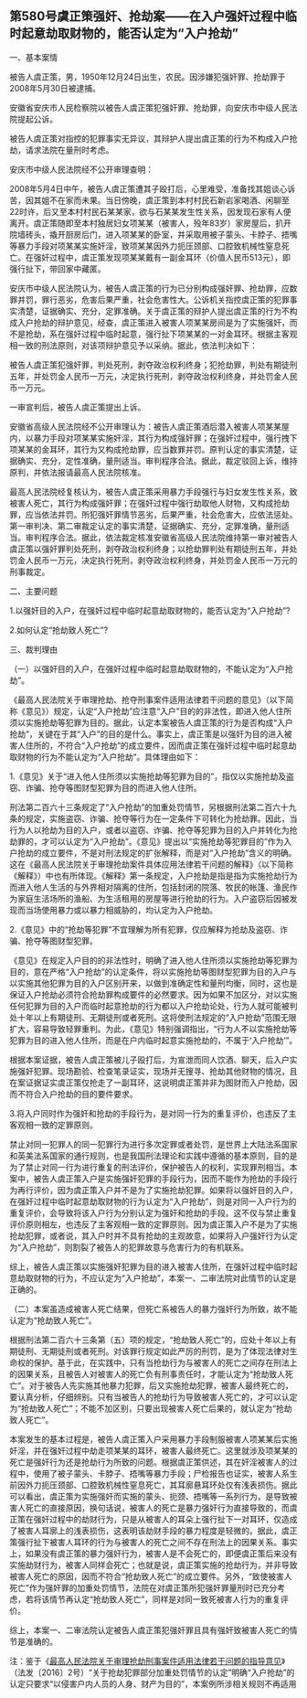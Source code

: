 ## 第580号虞正策强奸、抢劫案——在入户强奸过程中临时起意劫取财物的，能否认定为“入户抢劫”

一、基本案情

被告人虞正策，男，1950年12月24日出生，农民。因涉嫌犯强奸罪、抢劫罪于2008年5月30日被逮捕。

安徽省安庆市人民检察院以被告人虞正策犯强奸罪、抢劫罪，向安庆市中级人民法院提起公诉。

被告人虞正策对指控的犯罪事实无异议，其辩护人提出虞正策的行为不构成入户抢劫，请求法院在量刑时考虑。

安庆市中级人民法院经不公开审理查明：

2008年5月4日中午，被告人虞正策遭其子殴打后，心里难受，准备找其姐谈心诉苦，因其姐不在家而未果。当日傍晚，虞正策到本村村民石新岩家喝酒、闲聊至22时许，后又至本村村民石某某家，欲与石某某发生性关系，因发现石家有人便离开。虞正策随即至本村独居妇女项某某（被害人，殁年83岁）家房屋后，扒开院墙砖头，撬开厨房后门，进入项某某的卧室，并采取用被子蒙头、卡脖子、捂嘴等暴力手段对项某某实施奸淫，致项某某因外力扼压颈部、口腔致机械性窒息死亡。在强奸过程中，虞正策发现项某某戴有一副金耳环（价值人民币513元），即强行扯下，带回家中藏匿。

安庆市中级人民法院认为，被告人虞正策的行为已分别构成强奸罪、抢劫罪，应数罪并罚，罪行恶劣，危害后果严重，社会危害性大。公诉机关指控虞正策的犯罪事实清楚，证据确实、充分，定罪准确。关于虞正策的辩护人提出虞正策的行为不构成入户抢劫的辩护意见，经查，虞正策进入被害人项某某房间是为了实施强奸，而不是抢劫，系在强奸过程中临时起意，强行扯下项某某的一对金耳环。根据主客观相一致的刑法原则，对该项辩护意见予以采纳。据此，依法判决如下：

被告人虞正策犯强奸罪，判处死刑，剥夺政治权利终身；犯抢劫罪，判处有期徒刑五年，并处罚金人民币一万元，决定执行死刑，剥夺政治权利终身，并处罚金人民币一万元。

一审宣判后，被告人虞正策提出上诉。

安徽省高级人民法院经不公开审理认为：被告人虞正策酒后潜入被害人项某某屋内，以暴力手段对项某某实施奸淫，其行为构成强奸罪；在强奸过程中，强行拽下项某某的金耳环，其行为又构成抢劫罪，应当数罪并罚。原判认定的事实清楚，证据确实、充分，定性准确，量刑适当。审判程序合法。据此，裁定驳回上诉，维持原判，并依法报请最高人民法院核准。

最高人民法院经复核认为，被告人虞正策采用暴力手段强行与妇女发生性关系，致被害人死亡，其行为构成强奸罪；在强奸过程中强行劫取他人财物，又构成抢劫罪，应当依法并罚。所犯强奸罪情节恶劣，后果严重，社会危害大，应依法惩处。第一审判决、第二审裁定认定的事实清楚，证据确实、充分，定罪准确，量刑适当。审判程序合法。据此，依法裁定核准安徽省高级人民法院维持第一审对被告人虞正策以强奸罪判处死刑，剥夺政治权利终身；以抢劫罪判处有期徒刑五年，并处罚金人民币一万元，决定执行死刑，剥夺政治权利终身，并处罚金人民币一万元的刑事裁定。

二、主要问题

1.以强奸目的入户，在强奸过程中临时起意劫取财物的，能否认定为“入户抢劫”?

2.如何认定“抢劫致人死亡”?

三、裁判理由

（一）以强奸目的入户，在强奸过程中临时起意劫取财物的，不能认定为“入户抢劫”。

《最高人民法院关于审理抢劫、抢夺刑事案件适用法律若干问题的意见》（以下简称《意见》）规定，认定“入户抢劫”应注意“入户”目的的非法性，即进入他人住所须以实施抢劫等犯罪为目的。据此，认定本案被告人虞正策的行为是否构成“入户抢劫”，关键在于其“入户”的目的是什么。事实上，虞正策是以强奸为目的进入被害人住所的，不符合“入户抢劫”的成立要件，因而虞正策在强奸过程中临时起意劫取财物的行为不能认定为“入户抢劫”。具体理由如下：

1.《意见》关于“进入他人住所须以实施抢劫等犯罪为目的”，指仅以实施抢劫及盗窃、诈骗、抢夺等图财型犯罪为目的而进入他人住所。

刑法第二百六十三条规定了“入户抢劫”的加重处罚情节，另根据刑法第二百六十九条的规定，实施盗窃、诈骗、抢夺等行为在一定条件下可转化为抢劫罪。因此，当行为人以抢劫为目的入户，或者以盗窃、诈骗、抢夺等犯罪为目的入户并转化为抢劫罪的，才可以认定为“入户抢劫”。《意见》提出以“实施抢劫等犯罪目的”作为入户抢劫的成立要件，不是对刑法规定的扩张解释，而是对“入户抢劫”含义的明确。这在《最高人民法院关于审理抢劫案件具体应用法律若干问题的解释》（以下简称《解释》）中也有所体现。《解释》第一条规定，入户抢劫是指是指为实施抢劫行为而进入他人生活的与外界相对隔离的住所，包括封闭的院落、牧民的帐篷、渔民作为家庭生活场所的渔船、为生活租用的房屋等进行抢劫的行为。入户盗窃后因被发现而当场使用暴力或以暴力相威胁的，均认定为入户抢劫。

2.《意见》中的“抢劫等犯罪”不宜理解为所有犯罪，仅应解释为抢劫及盗窃、诈骗、抢夺等图财型犯罪。

《意见》在规定入户目的的非法性时，明确了进入他人住所须以实施抢劫等犯罪为目的，意在严格“入户抢劫”的认定条件，将以实施抢劫等图财型犯罪为目的入户与以实施其他犯罪为目的入户区别开来，以做到准确定性和量刑均衡，同时，这也是保证入户抢劫必须符合抢劫罪构成要件的必然要求。因为如果不加区分，对以实施任何犯罪为目的入户而临时起意抢劫的行为都以入户抢劫论处，行为人就可能被判处十年以上有期徒刑、无期徒刑或者死刑。这将使刑法规定的“入户抢劫”范围无限扩大，容易导致轻罪重判。为此，《意见》特别强调指出，“行为人不以实施抢劫等犯罪为目的进入他人住所，而是在户内临时起意实施抢劫的，不属于‘入户抢劫’”。

根据本案证据，被告人虞正策被儿子殴打后，为宣泄而同人饮酒、聊天，后入户实施强奸犯罪。现场勘验、检查笔录证实，现场并无搜寻、抢劫其他财物的情况，且在案证据证实虞正策仅抢走了一副耳环，这说明虞正策并非为图财而入户抢劫，因而不符合入户抢劫的目的要件要求。

3.将入户同时作为强奸和抢劫的手段行为，是对同一行为的重复评价，也违反了主客观相一致的定罪原则。

禁止对同一犯罪人的同一犯罪行为进行多次定罪或者处罚，是世界上大陆法系国家和英美法系国家的通行规则，也是我国刑法理论和实践中遵循的基本原则，目的是为了禁止对同一行为进行重复的刑法评价，保护被告人的权利，实现罪刑相当。本案中，被告人虞正策入户是实施强奸犯罪的手段行为，因而不能作为抢劫的手段行为再行评价，因为虞正策入户并不是为了实施抢劫犯罪。如果将以强奸目的入户，在强奸过程中临时起意劫取财物的行为认定为“入户抢劫”，则是对同一入户行为的重复评价，会导致将该入户行为分别认定为强奸和抢劫的手段。这不仅与禁止重复评价原则相左，也违反了主客观相一致的定罪原则。因为虞正策入户不是为了实施抢劫犯罪，或者说，其入户时并不具有抢劫的主观故意，如果将入户强奸行为认定为“入户抢劫”，则割裂了被告人的犯罪故意与危害行为的有机联系。

综上，被告人虞正策以实施强奸犯罪为目的进入被害人住所，在强奸过程中临时起意劫取财物的行为，不应认定为“入户抢劫”，本案一、二审法院对此情节的认定是正确的。

（二）本案虽造成被害人死亡结果，但死亡系被告人的暴力强奸行为所致，故不能认定为“抢劫致人死亡”。

根据刑法第二百六十三条第（五）项的规定，“抢劫致人死亡”的，应处十年以上有期徒刑、无期徒刑或者死刑。对该罪行规定如此严厉的刑罚，是为了体现法律对生命权的保护。基于此，在实践中，只有当抢劫行为与被害人的死亡之间存在刑法上的因果关系，且被告人对被害人的死亡负有刑事责任时，才能认定为“抢劫致人死亡”。对于被告人先实施其他暴力犯罪，后又实施抢劫犯罪，被害人最终死亡的，要认真分析，仔细辨别。只有当被告人的抢劫行为导致被害人死亡的，才可以认定为“抢劫致人死亡”；不能不加区别，只要出现被害人死亡后果的，就认定为“抢劫致人死亡”。

本案发生的基本过程是，被告人虞正策入户采用暴力手段制服被害人项某某后实施奸淫，并在强奸过程中劫走项某某的耳环，被害人最终死亡。这里就涉及项某某的死亡是强奸行为还是抢劫行为所致的问题。根据虞正策供述，其在奸淫被害人的过程中，使用了被子蒙头、卡脖子、捂嘴等暴力手段；尸检报告也证实，被害人系生前因外力扼压颈部、口腔致机械性窒息死亡，其耳廓悬耳环处仅有浅表损伤。据此可以看出，虞正策为实施强奸而实施的蒙头、扼颈、捂嘴等一系列行为，是导致被害人死亡的直接原因，换句话说，被害人的死亡是暴力强奸行为直接导致的，而虞正策在强奸过程中的劫财行为，只是从被害人的耳朵上强行扯下一对耳环，仅造成了被害人耳廓上的浅表损伤，这表明该劫财手段的暴力程度是轻微的。据此，虞正策强行扯下被害人耳环的行为与被害人的死亡之间不存在刑法上的因果关系。事实上，如果没有虞正策的暴力强奸行为，被害人是不会死亡的，即便虞正策后来没有实施劫财行为，被害人同样会死亡；也就是说，虞正策实施的抢劫行为，并非导致被害人死亡的原因，因而不符合“抢劫致人死亡”的成立要件。另外，“致使被害人死亡”作为强奸罪的加重处罚情节，法院在对虞正策所犯强奸罪量刑时已充分考虑，若将该情节再认定“抢劫致人死亡”，同样是对同一致死被害人行为的重复评价。

综上，本案一、二审法院认定被告人虞正策犯强奸罪且具有强奸致被害人死亡的情节是准确的。

注：鉴于《[最高人民法院关于审理抢劫刑事案件适用法律若干问题的指导意见](http://xsba0.com/sfjs/2016/fy-qjaj2016.htm)》（法发〔2016〕2号）“关于抢劫犯罪部分加重处罚情节的认定”明确“入户抢劫”的认定只要求“以侵害户内人员的人身、财产为目的”，本案例所涉相关规则不再适用